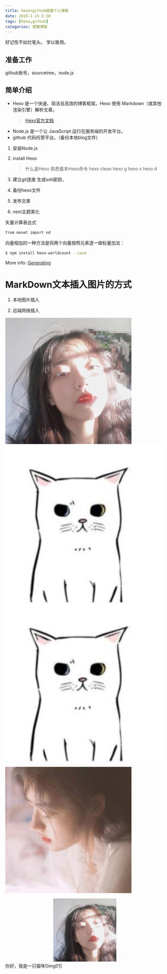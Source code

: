 ```yaml
---
title: hexo+github搭建个人博客
date: 2019-1-15 5:10
tags: [hexo,github]
categories: 搭建博客
---
```

好记性不如烂笔头。
学以致用。


## 准备工作

github账号，sourcetree，node.js

## 简单介绍
* Hexo 是一个快速、简洁且高效的博客框架。Hexo 使用 Markdown（或其他渲染引擎）解析文章。
	> [Hexo官方文档](https://hexo.io/zh-cn/docs/)
* Node.js 是一个让 JavaScript 运行在服务端的开发平台。
* github 代码托管平台。（备份本地blog文件）


1. 安装Node.js

2. install Hexo
	> 什么是Hexo
	熟悉基本Hexo命令
	hexo clean
	hexo g
	hexo s
	hexo d


3. 建立git连接
生成ssh密钥，



4. 备份hexo文件

5. 发布文章

6. next主题美化


矢量计算表达式
``` bash
from mxnet import nd
```
向量相加的一种方法是将两个向量按照元素逐一做标量加法：
``` bash
$ npm install hexo-worldcount --save
```

More info: [Generating](https://www.baidu.com/)



# MarkDown文本插入图片的方式

1. 本地图片插入


2. 远端网络插入

[img01]:../img/img01.jpeg
![img02](../img/img02.jpeg)![img03](../img/img03.jpg)
![img03](../img/img03.jpg)

![img044](../img/img04.png)
<div align = "center">
<img src="../img/img02.jpeg" height="200" width="200">
</div>
你好，我是一只猫咪![img01]